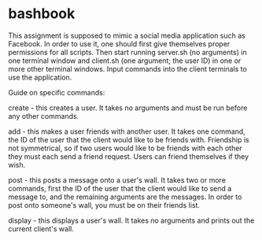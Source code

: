 # bashbook

This assignment is supposed to mimic a social media application such as Facebook. In order to use it, one should first give themselves proper permissions for all scripts. Then start running server.sh (no arguments) in one terminal window and client.sh (one argument; the user ID) in one or more other terminal windows. Input commands into the client terminals to use the application.


Guide on specific commands:

create - this creates a user. It takes no arguments and must be run before any other commands.

add - this makes a user friends with another user. It takes one command, the ID of the user that the client would like to be friends with. Friendship is not symmetrical, so if two users would like to be friends with each other they must each send a friend request. Users can friend themselves if they wish.

post - this posts a message onto a user's wall. It takes two or more commands, first the ID of the user that the client would like to send a message to, and the remaining arguments are the messages. In order to post onto someone's wall, you must be on their friends list.

display - this displays a user's wall. It takes no arguments and prints out the current client's wall.

